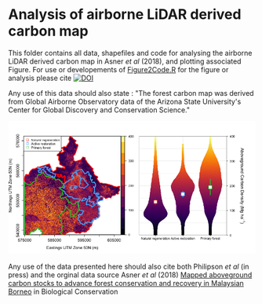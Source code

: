 # Analysis of airborne LiDAR derived carbon map

This folder contains all data, shapefiles and code for analysing the airborne LiDAR derived carbon map in Asner _et al_ (2018), and plotting associated Figure. For use or developements of [Figure2Code.R](https://raw.githubusercontent.com/PhilipsonChristopher/CarbonRecovery/master/Fig2/Figure2Code.R) for the figure or analysis please cite [![DOI](https://zenodo.org/badge/266838510.svg)](https://zenodo.org/badge/latestdoi/266838510)

Any use of this data should also state : "The forest carbon map was derived from Global Airborne Observatory data of the Arizona State University's Center for Global Discovery and Conservation Science."

![Fig 2](https://raw.githubusercontent.com/PhilipsonChristopher/CarbonRecovery/master/Fig2/Fig2_lowRes.tiff)


Any use of the data presented here should also cite both Philipson  _et al_ (in press) and the orginal data source Asner _et al_ (2018) [Mapped aboveground carbon stocks to advance forest conservation and recovery in Malaysian Borneo](https://doi.org/10.1016/j.biocon.2017.10.020) in Biological Conservation


